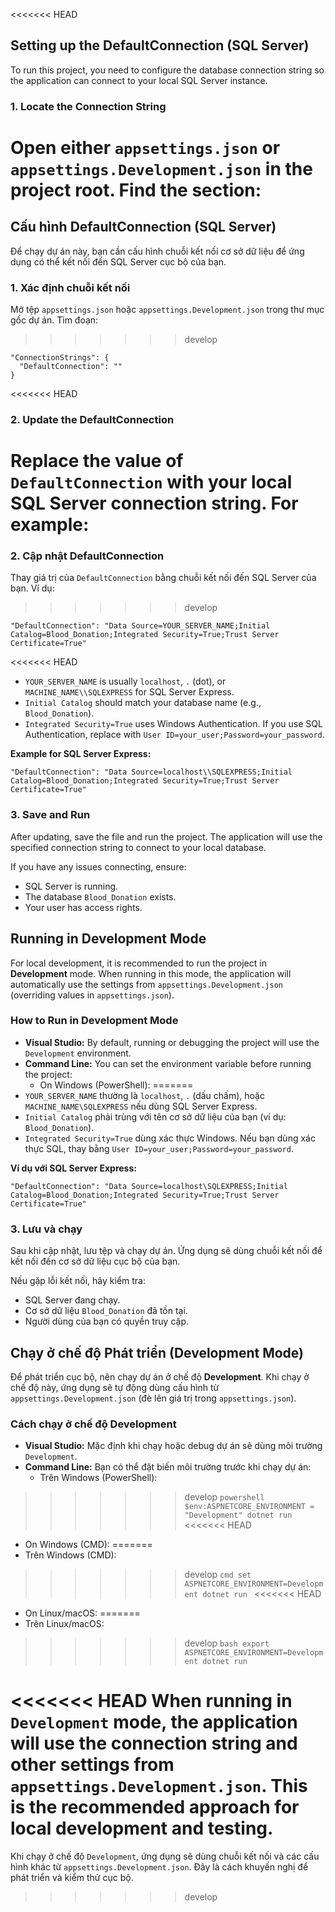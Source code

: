 <<<<<<< HEAD
## Setting up the DefaultConnection (SQL Server)

To run this project, you need to configure the database connection string so the application can connect to your local SQL Server instance.

### 1. Locate the Connection String

Open either `appsettings.json` or `appsettings.Development.json` in the project root. Find the section:
=======
## Cấu hình DefaultConnection (SQL Server)

Để chạy dự án này, bạn cần cấu hình chuỗi kết nối cơ sở dữ liệu để ứng dụng có thể kết nối đến SQL Server cục bộ của bạn.

### 1. Xác định chuỗi kết nối

Mở tệp `appsettings.json` hoặc `appsettings.Development.json` trong thư mục gốc dự án. Tìm đoạn:
>>>>>>> develop

```
"ConnectionStrings": {
  "DefaultConnection": ""
}
```

<<<<<<< HEAD
### 2. Update the DefaultConnection

Replace the value of `DefaultConnection` with your local SQL Server connection string. For example:
=======
### 2. Cập nhật DefaultConnection

Thay giá trị của `DefaultConnection` bằng chuỗi kết nối đến SQL Server của bạn. Ví dụ:
>>>>>>> develop

```
"DefaultConnection": "Data Source=YOUR_SERVER_NAME;Initial Catalog=Blood_Donation;Integrated Security=True;Trust Server Certificate=True"
```

<<<<<<< HEAD
- `YOUR_SERVER_NAME` is usually `localhost`, `.` (dot), or `MACHINE_NAME\\SQLEXPRESS` for SQL Server Express.
- `Initial Catalog` should match your database name (e.g., `Blood_Donation`).
- `Integrated Security=True` uses Windows Authentication. If you use SQL Authentication, replace with `User ID=your_user;Password=your_password`.

**Example for SQL Server Express:**
```
"DefaultConnection": "Data Source=localhost\\SQLEXPRESS;Initial Catalog=Blood_Donation;Integrated Security=True;Trust Server Certificate=True"
```

### 3. Save and Run

After updating, save the file and run the project. The application will use the specified connection string to connect to your local database.

If you have any issues connecting, ensure:
- SQL Server is running.
- The database `Blood_Donation` exists.
- Your user has access rights.

## Running in Development Mode

For local development, it is recommended to run the project in **Development** mode. When running in this mode, the application will automatically use the settings from `appsettings.Development.json` (overriding values in `appsettings.json`).

### How to Run in Development Mode

- **Visual Studio:** By default, running or debugging the project will use the `Development` environment.
- **Command Line:** You can set the environment variable before running the project:
  - On Windows (PowerShell):
=======
- `YOUR_SERVER_NAME` thường là `localhost`, `.` (dấu chấm), hoặc `MACHINE_NAME\SQLEXPRESS` nếu dùng SQL Server Express.
- `Initial Catalog` phải trùng với tên cơ sở dữ liệu của bạn (ví dụ: `Blood_Donation`).
- `Integrated Security=True` dùng xác thực Windows. Nếu bạn dùng xác thực SQL, thay bằng `User ID=your_user;Password=your_password`.

**Ví dụ với SQL Server Express:**
```
"DefaultConnection": "Data Source=localhost\SQLEXPRESS;Initial Catalog=Blood_Donation;Integrated Security=True;Trust Server Certificate=True"
```

### 3. Lưu và chạy

Sau khi cập nhật, lưu tệp và chạy dự án. Ứng dụng sẽ dùng chuỗi kết nối để kết nối đến cơ sở dữ liệu cục bộ của bạn.

Nếu gặp lỗi kết nối, hãy kiểm tra:
- SQL Server đang chạy.
- Cơ sở dữ liệu `Blood_Donation` đã tồn tại.
- Người dùng của bạn có quyền truy cập.

## Chạy ở chế độ Phát triển (Development Mode)

Để phát triển cục bộ, nên chạy dự án ở chế độ **Development**. Khi chạy ở chế độ này, ứng dụng sẽ tự động dùng cấu hình từ `appsettings.Development.json` (đè lên giá trị trong `appsettings.json`).

### Cách chạy ở chế độ Development

- **Visual Studio:** Mặc định khi chạy hoặc debug dự án sẽ dùng môi trường `Development`.
- **Command Line:** Bạn có thể đặt biến môi trường trước khi chạy dự án:
  - Trên Windows (PowerShell):
>>>>>>> develop
    ```powershell
    $env:ASPNETCORE_ENVIRONMENT = "Development"
    dotnet run
    ```
<<<<<<< HEAD
  - On Windows (CMD):
=======
  - Trên Windows (CMD):
>>>>>>> develop
    ```cmd
    set ASPNETCORE_ENVIRONMENT=Development
    dotnet run
    ```
<<<<<<< HEAD
  - On Linux/macOS:
=======
  - Trên Linux/macOS:
>>>>>>> develop
    ```bash
    export ASPNETCORE_ENVIRONMENT=Development
    dotnet run
    ```

<<<<<<< HEAD
When running in `Development` mode, the application will use the connection string and other settings from `appsettings.Development.json`. This is the recommended approach for local development and testing.
=======
Khi chạy ở chế độ `Development`, ứng dụng sẽ dùng chuỗi kết nối và các cấu hình khác từ `appsettings.Development.json`. Đây là cách khuyến nghị để phát triển và kiểm thử cục bộ.
>>>>>>> develop
